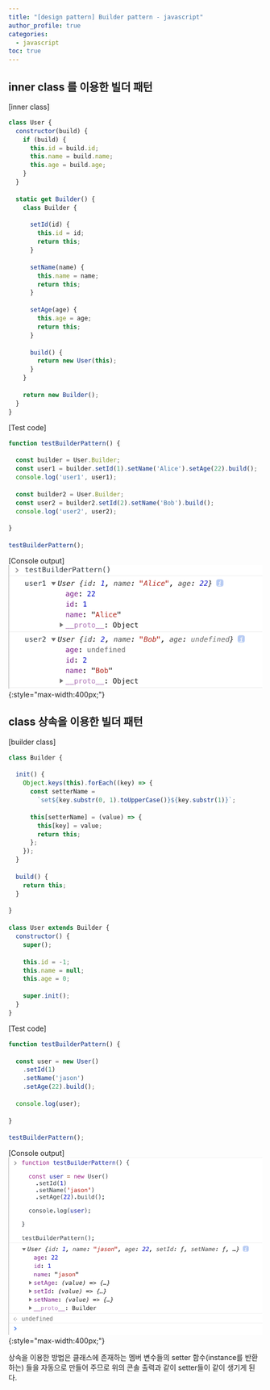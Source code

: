 ```yaml
---
title: "[design pattern] Builder pattern - javascript"
author_profile: true
categories: 
  - javascript
toc: true
---
```


inner class 를 이용한 빌더 패턴
--------------------

[inner class]
```javascript
class User {
  constructor(build) {
    if (build) {
      this.id = build.id;
      this.name = build.name;
      this.age = build.age;
    }
  }

  static get Builder() {
    class Builder {

      setId(id) {
        this.id = id;
        return this;
      }

      setName(name) {
        this.name = name;
        return this;
      }

      setAge(age) {
        this.age = age;
        return this;
      }

      build() {
        return new User(this);
      }
    }

    return new Builder();
  }
}
```

[Test code]
```javascript
function testBuilderPattern() {

  const builder = User.Builder;
  const user1 = builder.setId(1).setName('Alice').setAge(22).build();
  console.log('user1', user1);

  const builder2 = User.Builder;
  const user2 = builder2.setId(2).setName('Bob').build();
  console.log('user2', user2);

}

testBuilderPattern();
```

[Console output]  
![screenshot](/assets/img/2018-12-30_js_builder_screenshot1.png){:style="max-width:400px;"}


class 상속을 이용한 빌더 패턴
--------------------

[builder class]
```javascript
class Builder {

  init() {
    Object.keys(this).forEach((key) => {
      const setterName =
        `set${key.substr(0, 1).toUpperCase()}${key.substr(1)}`;

      this[setterName] = (value) => {
        this[key] = value;
        return this;
      };
    });
  }

  build() {
    return this;
  }

}

class User extends Builder {
  constructor() {
    super();

    this.id = -1;
    this.name = null;
    this.age = 0;

    super.init();
  }
}
```

[Test code]
```javascript
function testBuilderPattern() {

  const user = new User()
    .setId(1)
    .setName('jason')
    .setAge(22).build();

  console.log(user);

}

testBuilderPattern();
```

[Console output]  
![screenshot](/assets/img/2018-12-30_js_builder_screenshot2.png){:style="max-width:400px;"}  
  
상속을 이용한 방법은 클래스에 존재하는 멤버 변수들의 setter 함수(instance를 반환 하는)
들을 자동으로 만들어 주므로 위의 콘솔 출력과 같이 setter들이 같이 생기게 된다.
